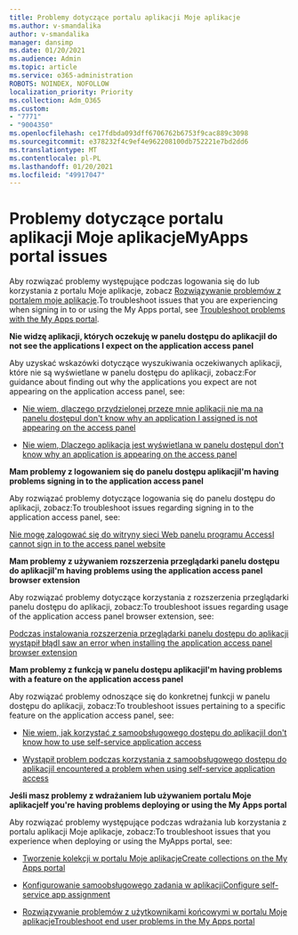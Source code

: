 ```yaml
---
title: Problemy dotyczące portalu aplikacji Moje aplikacje
ms.author: v-smandalika
author: v-smandalika
manager: dansimp
ms.date: 01/20/2021
ms.audience: Admin
ms.topic: article
ms.service: o365-administration
ROBOTS: NOINDEX, NOFOLLOW
localization_priority: Priority
ms.collection: Adm_O365
ms.custom:
- "7771"
- "9004350"
ms.openlocfilehash: ce17fdbda093dff6706762b6753f9cac889c3098
ms.sourcegitcommit: e378232f4c9ef4e962208100db752221e7bd2dd6
ms.translationtype: MT
ms.contentlocale: pl-PL
ms.lasthandoff: 01/20/2021
ms.locfileid: "49917047"
---
```

# <a name="myapps-portal-issues"></a><span data-ttu-id="292e6-102">Problemy dotyczące portalu aplikacji Moje aplikacje</span><span class="sxs-lookup"><span data-stu-id="292e6-102">MyApps portal issues</span></span>

<span data-ttu-id="292e6-103">Aby rozwiązać problemy występujące podczas logowania się do lub korzystania z portalu Moje aplikacje, zobacz [Rozwiązywanie problemów z portalem moje aplikacje](https://docs.microsoft.com/azure/active-directory/user-help/my-apps-portal-end-user-troubleshoot).</span><span class="sxs-lookup"><span data-stu-id="292e6-103">To troubleshoot issues that you are experiencing when signing in to or using the My Apps portal, see [Troubleshoot problems with the My Apps portal](https://docs.microsoft.com/azure/active-directory/user-help/my-apps-portal-end-user-troubleshoot).</span></span>

<span data-ttu-id="292e6-104">**Nie widzę aplikacji, których oczekuję w panelu dostępu do aplikacji**</span><span class="sxs-lookup"><span data-stu-id="292e6-104">**I do not see the applications I expect on the application access panel**</span></span>

<span data-ttu-id="292e6-105">Aby uzyskać wskazówki dotyczące wyszukiwania oczekiwanych aplikacji, które nie są wyświetlane w panelu dostępu do aplikacji, zobacz:</span><span class="sxs-lookup"><span data-stu-id="292e6-105">For guidance about finding out why the applications you expect are not appearing on the application access panel, see:</span></span>

- [<span data-ttu-id="292e6-106">Nie wiem, dlaczego przydzielonej przeze mnie aplikacji nie ma na panelu dostępu</span><span class="sxs-lookup"><span data-stu-id="292e6-106">I don't know why an application I assigned is not appearing on the access panel</span></span>](https://docs.microsoft.com/azure/active-directory/application-access-panel-unexpected-application-not-appearing/)
     
- [<span data-ttu-id="292e6-107">Nie wiem, Dlaczego aplikacja jest wyświetlana w panelu dostępu</span><span class="sxs-lookup"><span data-stu-id="292e6-107">I don't know why an application is appearing on the access panel</span></span>](https://docs.microsoft.com/azure/active-directory/application-access-panel-unexpected-application-appears/)

<span data-ttu-id="292e6-108">**Mam problemy z logowaniem się do panelu dostępu aplikacji**</span><span class="sxs-lookup"><span data-stu-id="292e6-108">**I'm having problems signing in to the application access panel**</span></span>

<span data-ttu-id="292e6-109">Aby rozwiązać problemy dotyczące logowania się do panelu dostępu do aplikacji, zobacz:</span><span class="sxs-lookup"><span data-stu-id="292e6-109">To troubleshoot issues regarding signing in to the application access panel, see:</span></span>

[<span data-ttu-id="292e6-110">Nie mogę zalogować się do witryny sieci Web panelu programu Access</span><span class="sxs-lookup"><span data-stu-id="292e6-110">I cannot sign in to the access panel website</span></span>](https://docs.microsoft.com/azure/active-directory/manage-apps/application-sign-in-other-problem-access-panel)

<span data-ttu-id="292e6-111">**Mam problemy z używaniem rozszerzenia przeglądarki panelu dostępu do aplikacji**</span><span class="sxs-lookup"><span data-stu-id="292e6-111">**I'm having problems using the application access panel browser extension**</span></span>

<span data-ttu-id="292e6-112">Aby rozwiązać problemy dotyczące korzystania z rozszerzenia przeglądarki panelu dostępu do aplikacji, zobacz:</span><span class="sxs-lookup"><span data-stu-id="292e6-112">To troubleshoot issues regarding usage of the application access panel browser extension, see:</span></span>

[<span data-ttu-id="292e6-113">Podczas instalowania rozszerzenia przeglądarki panelu dostępu do aplikacji wystąpił błąd</span><span class="sxs-lookup"><span data-stu-id="292e6-113">I saw an error when installing the application access panel browser extension</span></span>](https://docs.microsoft.com/azure/active-directory/application-access-panel-extension-problem-installing/)

<span data-ttu-id="292e6-114">**Mam problemy z funkcją w panelu dostępu aplikacji**</span><span class="sxs-lookup"><span data-stu-id="292e6-114">**I'm having problems with a feature on the application access panel**</span></span>

<span data-ttu-id="292e6-115">Aby rozwiązać problemy odnoszące się do konkretnej funkcji w panelu dostępu do aplikacji, zobacz:</span><span class="sxs-lookup"><span data-stu-id="292e6-115">To troubleshoot issues pertaining to a specific feature on the application access panel, see:</span></span>

- [<span data-ttu-id="292e6-116">Nie wiem, jak korzystać z samoobsługowego dostępu do aplikacji</span><span class="sxs-lookup"><span data-stu-id="292e6-116">I don't know how to use self-service application access</span></span>](https://docs.microsoft.com/azure/active-directory/manage-apps/access-panel-manage-self-service-access) 

- [<span data-ttu-id="292e6-117">Wystąpił problem podczas korzystania z samoobsługowego dostępu do aplikacji</span><span class="sxs-lookup"><span data-stu-id="292e6-117">I encountered a problem when using self-service application access</span></span>](https://docs.microsoft.com/azure/active-directory/manage-apps/access-panel-manage-self-service-access)
    
<span data-ttu-id="292e6-118">**Jeśli masz problemy z wdrażaniem lub używaniem portalu Moje aplikacje**</span><span class="sxs-lookup"><span data-stu-id="292e6-118">**If you're having problems deploying or using the My Apps portal**</span></span>

<span data-ttu-id="292e6-119">Aby rozwiązać problemy występujące podczas wdrażania lub korzystania z portalu aplikacji Moje aplikacje, zobacz:</span><span class="sxs-lookup"><span data-stu-id="292e6-119">To troubleshoot issues that you experience when deploying or using the MyApps portal, see:</span></span>

- [<span data-ttu-id="292e6-120">Tworzenie kolekcji w portalu Moje aplikacje</span><span class="sxs-lookup"><span data-stu-id="292e6-120">Create collections on the My Apps portal</span></span>](https://docs.microsoft.com/azure/active-directory/manage-apps/access-panel-collections) 
    
- [<span data-ttu-id="292e6-121">Konfigurowanie samoobsługowego zadania w aplikacji</span><span class="sxs-lookup"><span data-stu-id="292e6-121">Configure self-service app assignment</span></span>](https://docs.microsoft.com/azure/active-directory/manage-apps/manage-self-service-access)
     
- [<span data-ttu-id="292e6-122">Rozwiązywanie problemów z użytkownikami końcowymi w portalu Moje aplikacje</span><span class="sxs-lookup"><span data-stu-id="292e6-122">Troubleshoot end user problems in the My Apps portal</span></span>](https://docs.microsoft.com/azure/active-directory/user-help/my-apps-portal-end-user-troubleshoot)



